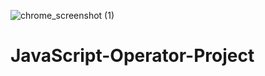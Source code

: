 ![chrome_screenshot (1)](https://user-images.githubusercontent.com/65592276/221360399-b0977b3d-8eec-495f-98a1-74b3870ac357.png)
# JavaScript-Operator-Project
